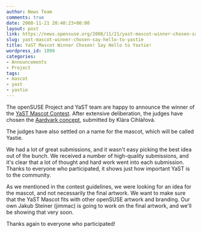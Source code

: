 ```yaml
---
author: News Team
comments: true
date: 2008-11-21 20:40:23+00:00
layout: post
link: https://news.opensuse.org/2008/11/21/yast-mascot-winner-chosen-say-hello-to-yastie/
slug: yast-mascot-winner-chosen-say-hello-to-yastie
title: YaST Mascot Winner Chosen! Say Hello to Yastie!
wordpress_id: 1099
categories:
- Announcements
- Project
tags:
- mascot
- yast
- yastie
---
```


The openSUSE Project and YaST team are happy to announce the winner of the [YaST Mascot Contest](//news.opensuse.org/2008/10/21/yast-mascot-contest/). After extensive deliberation, the judges have chosen the [Aardvark concept](//en.opensuse.org/Image:Fixme.png), submitted by Klára Cihlářová.

The judges have also settled on a name for the mascot, which will be called Yastie.

We had a lot of great submissions, and it wasn't easy picking the best idea out of the bunch. We received a number of high-quality submissions, and it's clear that a lot of thought and hard work went into each submission. Thanks to everyone who participated, it shows just how important YaST is to the community.

As we mentioned in the contest guidelines, we were looking for an idea for the mascot, and not necessarily the final artwork. We want to make sure that the YaST Mascot fits with other openSUSE artwork and branding. Our own Jakub Steiner (jimmac) is going to work on the final artwork, and we'll be showing that very soon.

Thanks again to everyone who participated!
